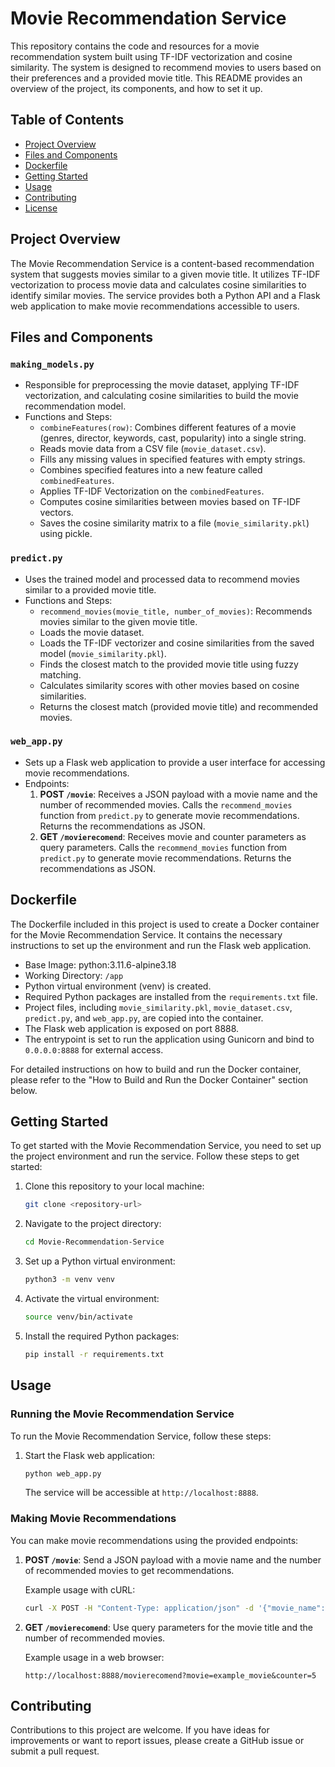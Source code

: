 # Movie Recommendation Service

This repository contains the code and resources for a movie recommendation system built using TF-IDF vectorization and cosine similarity. The system is designed to recommend movies to users based on their preferences and a provided movie title. This README provides an overview of the project, its components, and how to set it up.

## Table of Contents

- [Project Overview](#project-overview)
- [Files and Components](#files-and-components)
- [Dockerfile](#dockerfile)
- [Getting Started](#getting-started)
- [Usage](#usage)
- [Contributing](#contributing)
- [License](#license)

## Project Overview

The Movie Recommendation Service is a content-based recommendation system that suggests movies similar to a given movie title. It utilizes TF-IDF vectorization to process movie data and calculates cosine similarities to identify similar movies. The service provides both a Python API and a Flask web application to make movie recommendations accessible to users.

## Files and Components

### `making_models.py`

- Responsible for preprocessing the movie dataset, applying TF-IDF vectorization, and calculating cosine similarities to build the movie recommendation model.
- Functions and Steps:
  - `combineFeatures(row)`: Combines different features of a movie (genres, director, keywords, cast, popularity) into a single string.
  - Reads movie data from a CSV file (`movie_dataset.csv`).
  - Fills any missing values in specified features with empty strings.
  - Combines specified features into a new feature called `combinedFeatures`.
  - Applies TF-IDF Vectorization on the `combinedFeatures`.
  - Computes cosine similarities between movies based on TF-IDF vectors.
  - Saves the cosine similarity matrix to a file (`movie_similarity.pkl`) using pickle.

### `predict.py`

- Uses the trained model and processed data to recommend movies similar to a provided movie title.
- Functions and Steps:
  - `recommend_movies(movie_title, number_of_movies)`: Recommends movies similar to the given movie title.
  - Loads the movie dataset.
  - Loads the TF-IDF vectorizer and cosine similarities from the saved model (`movie_similarity.pkl`).
  - Finds the closest match to the provided movie title using fuzzy matching.
  - Calculates similarity scores with other movies based on cosine similarities.
  - Returns the closest match (provided movie title) and recommended movies.

### `web_app.py`

- Sets up a Flask web application to provide a user interface for accessing movie recommendations.
- Endpoints:
  1. **POST `/movie`**: Receives a JSON payload with a movie name and the number of recommended movies. Calls the `recommend_movies` function from `predict.py` to generate movie recommendations. Returns the recommendations as JSON.
  2. **GET `/movierecomend`**: Receives movie and counter parameters as query parameters. Calls the `recommend_movies` function from `predict.py` to generate movie recommendations. Returns the recommendations as JSON.

## Dockerfile

The Dockerfile included in this project is used to create a Docker container for the Movie Recommendation Service. It contains the necessary instructions to set up the environment and run the Flask web application.

- Base Image: python:3.11.6-alpine3.18
- Working Directory: `/app`
- Python virtual environment (venv) is created.
- Required Python packages are installed from the `requirements.txt` file.
- Project files, including `movie_similarity.pkl`, `movie_dataset.csv`, `predict.py`, and `web_app.py`, are copied into the container.
- The Flask web application is exposed on port 8888.
- The entrypoint is set to run the application using Gunicorn and bind to `0.0.0.0:8888` for external access.

For detailed instructions on how to build and run the Docker container, please refer to the "How to Build and Run the Docker Container" section below.

## Getting Started

To get started with the Movie Recommendation Service, you need to set up the project environment and run the service. Follow these steps to get started:

1. Clone this repository to your local machine:

   ```bash
   git clone <repository-url>
   ```

2. Navigate to the project directory:

   ```bash
   cd Movie-Recommendation-Service
   ```

3. Set up a Python virtual environment:

   ```bash
   python3 -m venv venv
   ```

4. Activate the virtual environment:

   ```bash
   source venv/bin/activate
   ```

5. Install the required Python packages:

   ```bash
   pip install -r requirements.txt
   ```

## Usage

### Running the Movie Recommendation Service

To run the Movie Recommendation Service, follow these steps:

1. Start the Flask web application:

   ```bash
   python web_app.py
   ```

   The service will be accessible at `http://localhost:8888`.

### Making Movie Recommendations

You can make movie recommendations using the provided endpoints:

1. **POST `/movie`**: Send a JSON payload with a movie name and the number of recommended movies to get recommendations.

   Example usage with cURL:

   ```bash
   curl -X POST -H "Content-Type: application/json" -d '{"movie_name": "example_movie", "movie_numbers": 5}' http://localhost:8888/movie
   ```

2. **GET `/movierecomend`**: Use query parameters for the movie title and the number of recommended movies.

   Example usage in a web browser:

   ```
   http://localhost:8888/movierecomend?movie=example_movie&counter=5
   ```

## Contributing

Contributions to this project are welcome. If you have ideas for improvements or want to report issues, please create a GitHub issue or submit a pull request.


